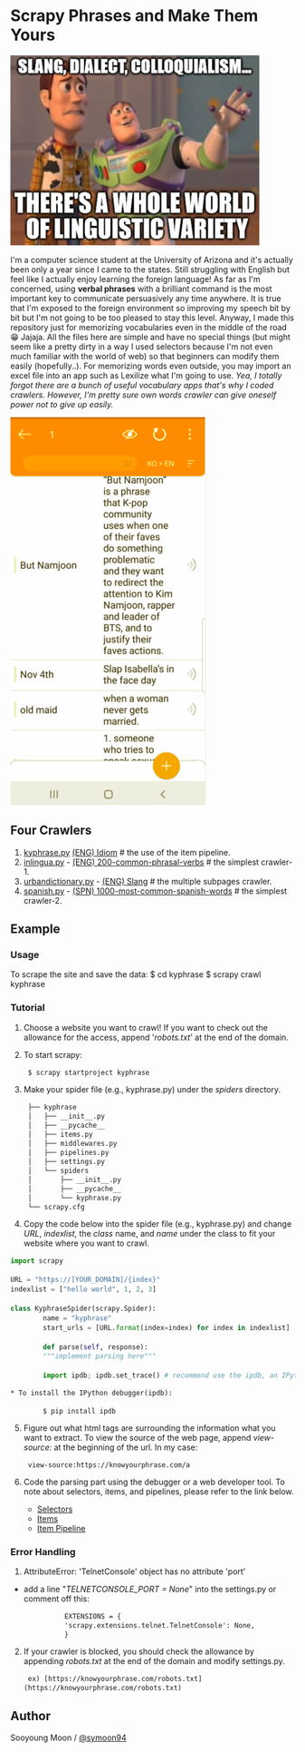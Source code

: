 # Scrapy Phrases and Make Them Yours

![SLANGSTORY](https://github.com/symoon94/phrases-scrapy/blob/master/img/toy-story-woody-buzz-meme-slang-dialect-linguistic-diversity.jpg)

I'm a computer science student at the University of Arizona and it's actually been only a year since I came to the states. Still struggling with English but feel like I actually enjoy learning the foreign language! As far as I'm concerned, using __verbal phrases__ with a brilliant command is the most important key to communicate persuasively any time anywhere. It is true that I'm exposed to the foreign environment so improving my speech bit by bit but I'm not going to be too pleased to stay this level. Anyway, I made this repository just for memorizing vocabularies even in the middle of the road 😁 Jajaja. All the files here are simple and have no special things (but might seem like a pretty dirty in a way I used selectors because I'm not even much familiar with the world of web) so that beginners can modify them easily (hopefully..). For memorizing words even outside, you may import an excel file into an app such as Lexilize what I'm going to use. _Yea, I totally forgot there are a bunch of useful vocabulary apps that's why I coded crawlers. However, I'm pretty sure own words crawler can give oneself power not to give up easily._

![Lexilize App](https://github.com/symoon94/phrases-scrapy/blob/master/img/namjoon2noogoo.png)

## Four Crawlers
1. [kyphrase.py](https://github.com/symoon94/phrases-scrapy/blob/master/kyphrase/kyphrase/spiders/kyphrase.py) [(ENG) Idiom](https://knowyourphrase.com/)  # the use of the item pipeline.
2. [inlingua.py](https://www.inlingua-edinburgh.co.uk/200-common-phrasal-verbs-with-meanings-and-example-sentences/) - [(ENG) 200-common-phrasal-verbs]("https://www.inlingua-edinburgh.co.uk/200-common-phrasal-verbs-with-meanings-and-example-sentences/")  # the simplest crawler-1.
3. [urbandictionary.py](https://github.com/symoon94/phrases-scrapy/blob/master/urbandictionary/urbandictionary/spiders/urbandictionary.py) - [(ENG) Slang](https://www.urbandictionary.com/)  # the multiple subpages crawler.
4. [spanish.py](https://github.com/symoon94/phrases-scrapy/blob/master/spanish/spanish/spiders/spanish.py) - [(SPN) 1000-most-common-spanish-words]("https://1000mostcommonwords.com/1000-most-common-spanish-words/")  # the simplest crawler-2.


## Example

### Usage
To scrape the site and save the data:
    $ cd kyphrase
    $ scrapy crawl kyphrase

### Tutorial
1. Choose a website you want to crawl! If you want to check out the allowance for the access, append '_robots.txt_' at the end of the domain.

2. To start scrapy:

        $ scrapy startproject kyphrase

3. Make your spider file (e.g., kyphrase.py) under the _spiders_ directory.

        ├── kyphrase
        │   ├── __init__.py
        │   ├── __pycache__
        │   ├── items.py
        │   ├── middlewares.py
        │   ├── pipelines.py
        │   ├── settings.py
        │   └── spiders
        │       ├── __init__.py
        │       ├── __pycache__
        │       └── kyphrase.py
        └── scrapy.cfg

4. Copy the code below into the spider file (e.g., kyphrase.py) and change _URL_, _indexlist_, the _class_ name, and _name_ under the class to fit your website where you want to crawl.

``` py
import scrapy

URL = "https://[YOUR_DOMAIN]/{index}"
indexlist = ["hello world", 1, 2, 3]

class KyphraseSpider(scrapy.Spider):
        name = "kyphrase"
        start_urls = [URL.format(index=index) for index in indexlist]

        def parse(self, response):
        """implement parsing here"""

        import ipdb; ipdb.set_trace() # recommend use the ipdb, an IPython debugger, but not required
```

    * To install the IPython debugger(ipdb):

            $ pip install ipdb

5. Figure out what html tags are surrounding the information what you want to extract. To view the source of the web page, append _view-source:_ at the beginning of the url. In my case:

        view-source:https://knowyourphrase.com/a

6. Code the parsing part using the debugger or a web developer tool. To note about selectors, items, and pipelines, please refer to the link below.

    - [Selectors](https://docs.scrapy.org/en/latest/topics/selectors.html)
    - [Items](https://docs.scrapy.org/en/latest/topics/items.html)
    - [Item Pipeline](https://docs.scrapy.org/en/latest/topics/item-pipeline.html)

### Error Handling
1. AttributeError: 'TelnetConsole' object has no attribute 'port'

- add a line "_TELNETCONSOLE_PORT = None_" into the settings.py or comment off this:

                EXTENSIONS = {
                'scrapy.extensions.telnet.TelnetConsole': None,
                }
2. If your crawler is blocked, you should check the allowance by appending _robots.txt_ at the end of the domain and modify settings.py.

        ex) [https://knowyourphrase.com/robots.txt](https://knowyourphrase.com/robots.txt)

## Author

Sooyoung Moon / [@symoon94](https://www.facebook.com/msy0128)